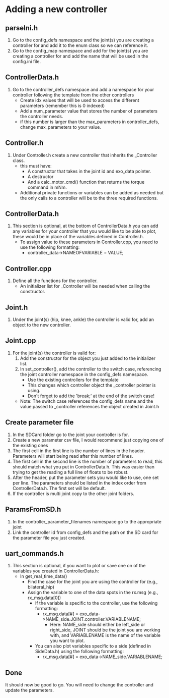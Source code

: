 # Adding a new controller

## parseIni.h
1. Go to the config_defs namespace and the joint(s) you are creating a controller for and add it to the enum class so we can reference it.
2. Go to the config_map namespace and add for the joint(s) you are creating a controller for and add the name that will be used in the config.ini file.

## ControllerData.h
1. Go to the controller_defs namespace and add a namespace for your controller following the template from the other controllers
    - Create idx values that will be used to access the different parameters (remember this is 0 indexed)
    - Add a num_parameter value that stores the number of parameters the controller needs.
    - if this number is larger than the max_parameters in controller_defs, change max_parameters to your value. 

## Controller.h
1. Under Controller.h create a new controller that inherits the _Controller class.
    - this must have:
        - A constructor that takes in the joint id and exo_data pointer.
        - A destructor
        - And a calc_motor_cmd() function that returns the torque command in mNm.
    - Additional private functions or variables can be added as needed but the only calls to a controller will be to the three required functions.

## ControllerData.h
1. This section is optional, at the bottom of ControllerData.h you can add any variables for your controller that you would like to be able to plot, these would be in place of the variables defined in Controller.h. 
	- To assign value to these parameters in Controller.cpp, you need to use the following formatting:
		- controller_data->NAMEOFVARIABLE = VALUE;
		
## Controller.cpp
1. Define all the functions for the controller.  
    - An initializer list for _Controller will be needed when calling the constructor.  
    
## Joint.h
1. Under the joint(s) (hip, knee, ankle) the controller is valid for, add an object to the new controller.

## Joint.cpp
1. For the joint(s) the controller is valid for:
    1. Add the constructor for the object you just added to the initializer list.
    2. In set_controller(), add the controller to the switch case, referencing the joint controller namespace in the config_defs namespace.  
        - Use the existing controllers for the template
        - This changes which controller object the _controller pointer is using.
        - Don't forget to add the 'break;' at the end of the switch case!
	- Note: The switch case references the config_defs name and the value passed to _controller references the object created in Joint.h

## Create parameter file
1. In the SDCard folder go to the joint your controller is for.
2. Create a new parameter csv file, I would recommend just copying one of the existing ones
3. The first cell in the first line is the number of lines in the header.  Parameters will start being read after this number of lines.
4. The first cell in the second line is the number of parameters to read, this should match what you put in ControllerData.h.  This was easier than trying to get the reading a full line of floats to be robust.
5. After the header, put the parameter sets you would like to use, one set per line.  The parameters should be listed in the index order from ControllerData.h.  The first set will be default.
6. If the controller is multi joint copy to the other joint folders.

## ParamsFromSD.h
1. In the controller_parameter_filenames namespace go to the appropriate joint
2. Link the controller id from config_defs and the path on the SD card for the parameter file you just created.

## uart_commands.h
1. This section is optional, if you want to plot or save one on of the variables you created in ControllerData.h:
	- In get_real_time_data()
		- Find the case for the joint you are using the controller for (e.g., bilateral_hip)
		- Assign the variable to one of the data spots in the rx.msg (e.g., rx_msg.data[0])
			- If the variable is specific to the controller, use the following formatting:
				- rx_msg.data[#] = exo_data->NAME_side.JOINT.controller.VARIABLENAME;
					- Here: NAME_side should either be left_side or right_side, JOINT should be the joint you are working with, and VARIABLENAME is the name of the variable you want to plot.
			- You can also plot variables specific to a side (defined in SideData.h) using the following formatting:
				- rx_msg.data[#] = exo_data->NAME_side.VARIABLENAME;

## Done
It should now be good to go.  You will need to change the controller and update the parameters.